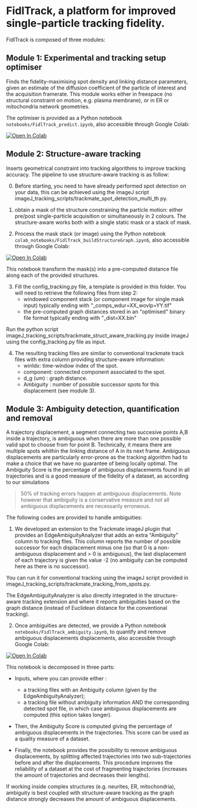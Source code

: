 # FidlTrack, a platform for improved single-particle tracking fidelity.

FidlTrack is composed of three modules:

## Module 1: Experimental and tracking setup optimiser

Finds the fidelity-maximising spot density and linking distance
parameters, given an estimate of the diffusion coefficient of the
particle of interest and the acquisition framerate. This module works
either in freespace (no structural constraint on motion, e.g. plasma
membrane), or in ER or mitochondria network geometries.

The optimiser is provided as a Python notebook `notebooks/FidlTrack_predict.ipynb`, also accessible through Google Colab:

[![Open In Colab](https://colab.research.google.com/assets/colab-badge.svg)](https://colab.research.google.com/github/FidlTrack/notebooks/FidlTrack_predict.ipynb)


## Module 2: Structure-aware tracking

Inserts geometrical constraint into tracking algorithms to improve
tracking accuracy. The pipeline to use structure-aware tracking is as
follow:

0. Before starting, you need to have already performed spot detection
on your data, this can be achieved using the imageJ script
imageJ_tracking_scripts/trackmate_spot_detection_multi_th py.

1. obtain a mask of the structure constraining the particle motion:
either pre/post single-particle acquisition or simultaneously in 2
colours. The structure-aware works both with a single static mask or a
stack of mask.

2. Process the mask stack (or image) using the Python notebook
`colab_notebooks/FidlTrack_buildStructureGraph.ipynb`, also accessible
through Google Colab:

[![Open In Colab](https://colab.research.google.com/assets/colab-badge.svg)](https://colab.research.google.com/github/FidlTrack/notebooks/FidlTrack_buildStructureGraph.ipynb)

This notebook transform the mask(s) into a pre-computed distance file
along each of the provided structures.

3. Fill the config_tracking.py file, a template is provided in this
folder. You will need to retrieve the following files from step 2:
    + windowed component stack (or component image for single mask
    input) typically ending with "_comps_wdur=XX_wovlp=YY.tif"
    + the pre-computed graph distances stored in an "optimised" binary
    file format typically ending with "_dist=XX.bin"

Run the python script
imageJ_tracking_scripts/trackmate_struct_aware_tracking.py inside
imageJ using the config_tracking.py file as input.

4. The resulting tracking files are similar to conventional trackmate
track files with extra column providing structure-aware information:
      * winIdx: time-window index of the spot.
      * component: connected component associated to the spot.
      * d_g (um) : graph distance.
      * Ambiguity : number of possible successor spots for this displacement
    (see module 3).


## Module 3: Ambiguity detection, quantification and removal

A trajectory displacement, a segment connecting two succesive points
A,B inside a trajectory, is ambiguous when there are more than one
possible valid spot to choose from for point B. Technically, it means
there are multiple spots whithin the linking distance of A in its next
frame. Ambiguous displacements are particularly error-prone as the
tracking algorithm had to make a choice that we have no guarantee of
being locally optimal. The Ambiguity Score is the percentage of
ambiguous displacements found in all trajectories and is a good
measure of the fidelity of a dataset, as according to our simulations
> 50% of tracking errors happen at ambiguous displacements. Note
however that ambiguity is a conservative measure and not all ambiguous
displacements are necessarily erroneous.

The following codes are provided to handle ambiguities:

1. We developed an extension to the Trackmate imageJ plugin that
provides an EdgeAmbiguityAnalyzer that adds an extra "Ambiguity"
column to tracking files. This column reports the number of possible
successor for each displacement minus one (so that 0 is a
non-ambiguous displacement and > 0 is ambiguous), the last
displacement of each trajectory is given the value -2 (no ambiguity
can be computed here as there is no successor).

You can run it for conventional tracking using the imageJ script
provided in imageJ_tracking_scripts/trackmate_tracking_from_spots.py.

The EdgeAmbiguityAnalyzer is also directly integrated in the
structure-aware tracking extension and where it reports ambiguities
based on the graph distance (instead of Euclidean distance for the
conventional tracking).


2. Once ambiguities are detected, we provide a Python notebook
`notebooks/FidlTrack_ambiguity.ipynb`, to quantify and remove ambiguous
displacements displacements, also accessible through Google Colab:

[![Open In Colab](https://colab.research.google.com/assets/colab-badge.svg)](https://colab.research.google.com/github/FidlTrack/notebooks/FidlTrack_ambiguity.ipynb)

This notebook is decomposed in three parts:

* Inputs, where you can provide either :
    * a tracking files with an Ambiguity column (given by the
    EdgeAmbiguityAnalyzer);
    * a tracking file without ambiguity information AND the corresponding detected spot
    file, in which case ambiguous displacements are computed (this option takes longer).

* Then, the Ambiguity Score is computed giving the percentage of
  ambiguous displacements in the trajectories. This score can be used
  as a quality measure of a dataset.

* Finally, the notebook provides the possibility to remove ambiguous
  displacements, by splitting affected trajectories into two
  sub-trajectories before and after the displacements. This procedure
  improves the reliability of a dataset at the cost of fragmenting
  trajectories (increases the amount of trajectories and decreases
  their lengths).

If working inside complex structures (e.g. neurites, ER,
mitochondria), ambiguity is best coupled with structure-aware tracking
as the graph distance strongly decreases the amount of ambiguous
displacements.




